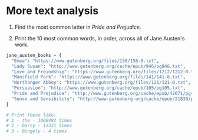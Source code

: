 # More text analysis

1. Find the most common letter in _Pride and Prejudice_.

2. Print the 10 most common words, in order, across all of Jane Austen's work.

```py
jane_austen_books = {
  "Emma": "https://www.gutenberg.org/files/158/158-0.txt",
  "Lady Susan": "http://www.gutenberg.org/cache/epub/946/pg946.txt",
  "Love and Freindship": "https://www.gutenberg.org/files/1212/1212-0.txt",
  "Mansfield Park": "https://www.gutenberg.org/files/141/141-0.txt",
  "Northanger Abbey": "https://www.gutenberg.org/files/121/121-0.txt",
  "Persuasion": "http://www.gutenberg.org/cache/epub/105/pg105.txt",
  "Pride and Prejudice": "http://www.gutenberg.org/cache/epub/42671/pg42671.txt",
  "Sense and Sensibility": "http://www.gutenberg.org/cache/epub/21839/pg21839.txt",
}

# Print these like:
# 1 - the - 1000492 times
# 2 - Darcy - 12321 times
# 3 - Bingely - 4 times
```
